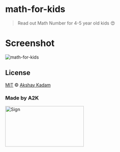 # math-for-kids

> Read out Math Number for 4-5 year old kids :heart_eyes:

# Screenshot

![math-for-kids](http://imgur.com/Wt8r23E.png)

## License

[MIT](LICENSE.md) © [Akshay Kadam](https://github.com/deadcoder0904)

### Made by A2K

<img src="http://imgur.com/jfmA33n.png" alt="Sign" width=250 height=130 />
